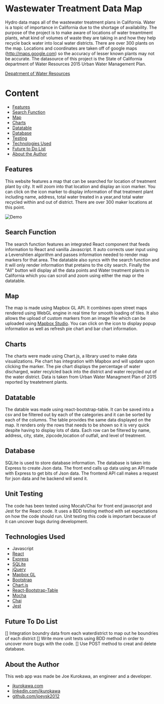 # Wastewater Treatment Data Map

Hydro data maps all of the wastewater treatment plans in California. Water is a topic of importance in California due to the shortage of availability. The purpose of the project is to make aware of locations of water treamtment plants, what kind of volumes of waste they are taking in and how they help recycle back water into local water districts. There are over 300 plants on the map. Locations and coordinates are taken off of google maps (http://maps.google.com) so the accuracy of lesser known plants may not be accurate. The datasource of this project is the State of California department of Water Resources 2015 Urban Water Management Plan.

[Depatrment of Water Resources](http://www.water.ca.gov/urbanwatermanagement/uwmp2015.cfm)

# Content

- [Features](#features)
- [Search Function](#searchfunction)
- [Map](#map)
- [Charts](#charts)
- [Datatable](#datatable)
- [Database](#database)
- [Testing](#testing)
- [Technologies Used](#technologiesused)
- [Future to Do List](#todo)
- [About the Author](#about)



## <a name="features"></a>Features
This website features a map that can be searched for location of treatment plant by city. It will zoom into that location and display an icon marker. You can click on the icon marker to display information of that treatment plant including name, address, total water treated in a year,and total water recycled within and out of district. There are over 300 maker locations at this point.


![Demo](http://i.imgur.com/P4uU5Co.gif)



## <a name="searchfunction"></a>Search Function
The search function features an integrated React component that feeds information to React and vanilla Javascript. It auto corrects user input using a Levenshtien algorithm and passes information needed to render map markers for that area. The datatable also syncs with the search function and it will only render information that pretains to the city search. Finally the "All" button will display all the data points and Water treatment plants in California which you can scroll and zoom using either the map or the datatable.

## <a name="map"></a>Map
The map is made using Mapbox GL API. It combines open street maps rendered using WebGL engine in real time for smooth loading of tiles. It also allows the upload of custom markers from an image file which can be uploaded using [Mapbox Studio](https://www.mapbox.com/mapbox-studio/). You can click on the icon to display popup information as well as refresh pie chart and bar chart information.

## <a name="Charts"></a>Charts
The charts were made using Chart.js, a library used to make data visualizations. Pie chart has integration with Mapbox and will update upon clicking the marker. The pie chart displays the percentage of water discharged, water recylcled back into the district and water recycled out of the water district. Data is taken from Urban Water Managment Plan of 2015 reported by treatetment plants.

## <a name="Datatable"></a>Datatable
The datable was made using react-bootstrap-table. It can be saved into a csv and be filtered out by each of the categories and it can be sorted by each of the columns. The table provides the same data displayed on the map. It renders only the rows that needs to be shown so it is very quick despite having to display lots of data. Each row can be filtered by name, address, city, state, zipcode,location of outfall, and level of treatment.


## <a name="Database"></a>Database
SQLite is used to store database information. The database is taken into Express to create Json data.  The front end calls up data using an API made with Express to get bits of Json data. The frontend API call makes a request for json data and he backend will send it.


## <a name="testing"></a>Unit Testing
The code has been tested using Mocah/Chai for front end javascript and Jest for the React code. It uses a BDD testing method with set expectations on how the code should run. Unit testing this code is important because of it can uncover bugs during development.

## <a name="technologiesused"></a>Technologies Used

- Javascript
- [React](https://facebook.github.io/react/)
- [Express](https://expressjs.com/)
- [SQLite](https://www.sqlite.org/)
- [jQuery](https://jquery.com/)
- [Mapbox GL](https://www.mapbox.com/)
- [Bootstrap](http://getbootstrap.com/)
- [Chart.js](http://www.chartjs.org/)
- [React-Bootstrap-Table](https://allenfang.github.io/react-bootstrap-table/)
- [Mocha](https://mochajs.org/)
- [Chai](http://chaijs.com/)
- [Jest](https://facebook.github.io/jest/)

## <a name="todo"></a>Future To Do List

[] Integration boundry data from each waterdistrict to map out he boundries of each district
[] Write more unit tests using BDD method in order to uncover more bugs with the code.
[] Use POST method to creat and delete database.

## <a name="about"></a>About the Author
This web app was made be Joe Kurokawa, an engineer and a developer.
- [jkurokawa.com](http://jkurokawa.com)
- [linkedin.com/jkurokawa](https://www.linkedin.com/in/joekurokawa/)
- [github.com/joeysk2012](http://github.com/joeysk2012)
